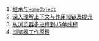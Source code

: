 1.  [继承与` HomeObject `](https://www.php.cn/js-tutorial-406259.html)
2.  [深入理解上下文与作用域链及提升](https://segmentfault.com/a/1190000009041008)
3.  [从浏览器多进程到JS单线程](https://www.cnblogs.com/cangqinglang/p/8963557.html)
4.  [浏览器工作原理](https://blog.poetries.top/browser-working-principle/guide/part1/lesson01.html)
